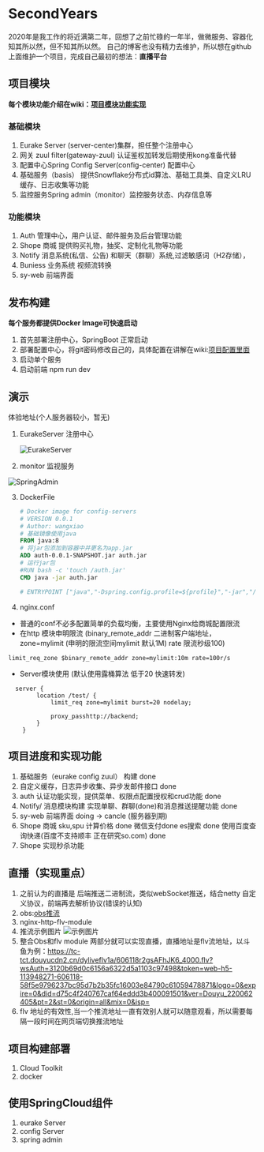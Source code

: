 # SecondYears

2020年是我工作的将近满第二年，回想了之前忙碌的一年半，做微服务、容器化 知其所以然，但不知其所以然。
自己的博客也没有精力去维护，所以想在github上面维护一个项目，完成自己最初的想法：**直播平台** </br>
## 项目模块
**每个模块功能介绍在wiki：[项目模块功能实现](https://github.com/wangxiao1002/SecondYears/wiki/%E9%A1%B9%E7%9B%AE%E6%A8%A1%E5%9D%97%E5%85%B7%E4%BD%93%E5%8A%9F%E8%83%BD%E4%BB%8B%E7%BB%8D)**
### 基础模块
1. Eurake Server (server-center)集群，担任整个注册中心 
2. 网关 zuul filter(gateway-zuul) 认证鉴权加转发后期使用kong准备代替
3. 配置中心Spring Config Server(config-center) 配置中心
4. 基础服务（basis） 提供Snowflake分布式id算法、基础工具类、自定义LRU缓存、日志收集等功能
5. 监控服务Spring admin（monitor）监控服务状态、内存信息等
### 功能模块
1. Auth 管理中心，用户认证、邮件服务及后台管理功能
2. Shope 商城 提供购买礼物，抽奖、定制化礼物等功能
3. Notify 消息系统(私信、公告) 和聊天（群聊）系统,过滤敏感词（H2存储），
4.  Buniess 业务系统 视频流转换
5. sy-web 前端界面
## 发布构建
**每个服务都提供Docker Image可快速启动**
1. 首先部署注册中心，SpringBoot 正常启动
2. 部署配置中心，将git密码修改自己的，具体配置在讲解在wiki:[项目配置里面](https://github.com/wangxiao1002/SecondYears/wiki/%E9%A1%B9%E7%9B%AE%E9%9C%80%E8%A6%81%E9%85%8D%E7%BD%AE%E5%8F%82%E6%95%B0)
3. 启动单个服务
4. 启动前端 npm run dev
## 演示
体验地址(个人服务器较小，暂无)

1. EurakeServer 注册中心

   ![EurakeServer](https://note.youdao.com/yws/api/personal/file/E97E19BE2E0E427CB08A44A0D3148BB3?method=download&shareKey=4cac55722846dc33bb9e591f1c25a50c)

2.  monitor 监视服务

   ![SpringAdmin](https://note.youdao.com/yws/api/personal/file/89CD7CB2E1CE4AA08385A229AFE9513D?method=download&shareKey=96580ab6bc52791f2a6ca54b9d0ad496)

3. DockerFile

   ```dockerfile
   # Docker image for config-servers
   # VERSION 0.0.1
   # Author: wangxiao
   # 基础镜像使用java
   FROM java:8
   # 将jar包添加到容器中并更名为app.jar
   ADD auth-0.0.1-SNAPSHOT.jar auth.jar 
   # 运行jar包
   #RUN bash -c 'touch /auth.jar'
   CMD java -jar auth.jar 
   
   # ENTRYPOINT ["java","-Dspring.config.profile=${profile}","-jar","/eurake-server.jar"]
   ```
4. nginx.conf 
 * 普通的conf不必多配置简单的负载均衡，主要使用Nginx给商城配置限流
 * 在http 模块申明限流 (binary_remote_addr 二进制客户端地址，zone=mylimit (申明的限流空间mylimit 默认1M) rate 限流秒级100)
 ```
 limit_req_zone $binary_remote_addr zone=mylimit:10m rate=100r/s
 ```
 * Server模块使用 (默认使用露桶算法 低于20 快速转发)
 ```
   server {
         location /test/ {
             limit_req zone=mylimit burst=20 nodelay;
    
             proxy_passhttp://backend;
         }
     }
 ```

## 项目进度和实现功能
1. 基础服务（eurake config zuul） 构建 done
3. 自定义缓存，日志异步收集、异步发邮件接口 done
2. auth 认证功能实现，提供菜单、权限点配置授权和crud功能 done
3. Notify/ 消息模块构建 实现单聊、群聊(done)和消息推送提醒功能 done
4. sy-web 前端界面 doing -> cancle (服务器到期)
5. Shope 商城 sku,spu 计算价格 done 微信支付done es搜索 done 使用百度查询快递(百度不支持顺丰 正在研究so.com) done
7. Shope 实现秒杀功能 
## 直播（实现重点）
1. 之前认为的直播是 后端推送二进制流，类似webSocket推送，结合netty 自定义协议，前端再去解析协议(错误的认知)
2. obs:[obs推流](https://github.com/obsproject/obs-studio) 
3. nginx-http-flv-module[](https://github.com/winshining/nginx-http-flv-module)
4. 推流示例图片 ![示例图片](https://github.com/winshining/nginx-http-flv-module/blob/master/samples/flv.js.png)
5. 整合Obs和flv module 两部分就可以实现直播，直播地址是flv流地址，以斗鱼为例：https://tc-tct.douyucdn2.cn/dyliveflv1a/606118r2gsAFhJK6_4000.flv?wsAuth=3120b69d0c6156a6322d5a1103c97498&token=web-h5-113948271-606118-58f5e9796237bc95d7b2b35fc16003e84790c61059478871&logo=0&expire=0&did=d75c4f240767caf64eddd3b400091501&ver=Douyu_220062405&pt=2&st=0&origin=all&mix=0&isp=
6. flv 地址的有效性,当一个推流地址一直有效别人就可以随意观看，所以需要每隔一段时间在网页端切换推流地址
## 项目构建部署
1. Cloud Toolkit
2. docker
## 使用SpringCloud组件
1. eurake Server 
2. config Server
3. spring admin
